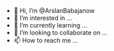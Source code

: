 - 👋 Hi, I’m @ArslanBabajanow
- 👀 I’m interested in ...
- 🌱 I’m currently learning ...
- 💞️ I’m looking to collaborate on ...
- 📫 How to reach me ...

<!---
ArslanBabajanow/ArslanBabajanow is a ✨ special ✨ repository because its `README.md` (this file) appears on your GitHub profile.
You can click the Preview link to take a look at your changes.
--->
